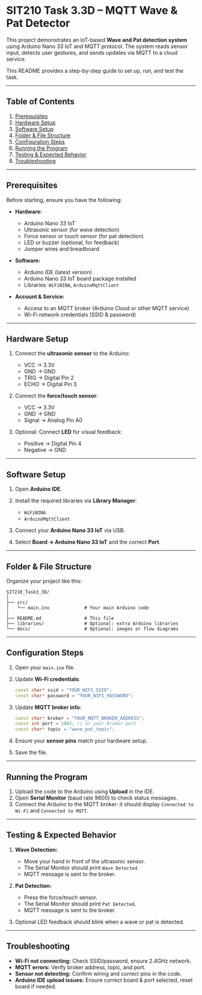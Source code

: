 # SIT210 Task 3.3D – MQTT Wave & Pat Detector

This project demonstrates an IoT-based **Wave and Pat detection system** using Arduino Nano 33 IoT and MQTT protocol. The system reads sensor input, detects user gestures, and sends updates via MQTT to a cloud service.

This README provides a step-by-step guide to set up, run, and test the task.

---

## Table of Contents

1. [Prerequisites](#prerequisites)
2. [Hardware Setup](#hardware-setup)
3. [Software Setup](#software-setup)
4. [Folder & File Structure](#folder--file-structure)
5. [Configuration Steps](#configuration-steps)
6. [Running the Program](#running-the-program)
7. [Testing & Expected Behavior](#testing--expected-behavior)
8. [Troubleshooting](#troubleshooting)

---

## Prerequisites

Before starting, ensure you have the following:

* **Hardware:**

  * Arduino Nano 33 IoT
  * Ultrasonic sensor (for wave detection)
  * Force sensor or touch sensor (for pat detection)
  * LED or buzzer (optional, for feedback)
  * Jumper wires and breadboard

* **Software:**

  * Arduino IDE (latest version)
  * Arduino Nano 33 IoT board package installed
  * Libraries: `WiFiNINA`, `ArduinoMqttClient`

* **Account & Service:**

  * Access to an MQTT broker (Arduino Cloud or other MQTT service)
  * Wi-Fi network credentials (SSID & password)

---

## Hardware Setup

1. Connect the **ultrasonic sensor** to the Arduino:

   * VCC → 3.3V
   * GND → GND
   * TRIG → Digital Pin 2
   * ECHO → Digital Pin 3

2. Connect the **force/touch sensor**:

   * VCC → 3.3V
   * GND → GND
   * Signal → Analog Pin A0

3. Optional: Connect **LED** for visual feedback:

   * Positive → Digital Pin 4
   * Negative → GND

---

## Software Setup

1. Open **Arduino IDE**.
2. Install the required libraries via **Library Manager**:

   * `WiFiNINA`
   * `ArduinoMqttClient`
3. Connect your **Arduino Nano 33 IoT** via USB.
4. Select **Board → Arduino Nano 33 IoT** and the correct **Port**.

---

## Folder & File Structure

Organize your project like this:

```
SIT210_Task3_3D/
│
├── src/
│   └── main.ino             # Your main Arduino code
│
├── README.md                # This file
├── libraries/               # Optional: extra Arduino libraries
└── docs/                    # Optional: images or flow diagrams
```

---

## Configuration Steps

1. Open your `main.ino` file.
2. Update **Wi-Fi credentials**:

   ```cpp
   const char* ssid = "YOUR_WIFI_SSID";
   const char* password = "YOUR_WIFI_PASSWORD";
   ```
3. Update **MQTT broker info**:

   ```cpp
   const char* broker = "YOUR_MQTT_BROKER_ADDRESS";
   const int port = 1883; // or your broker port
   const char* topic = "wave_pat_topic";
   ```
4. Ensure your **sensor pins** match your hardware setup.
5. Save the file.

---

## Running the Program

1. Upload the code to the Arduino using **Upload** in the IDE.
2. Open **Serial Monitor** (baud rate 9600) to check status messages.
3. Connect the Arduino to the MQTT broker: it should display `Connected to Wi-Fi` and `Connected to MQTT`.

---

## Testing & Expected Behavior

1. **Wave Detection:**

   * Move your hand in front of the ultrasonic sensor.
   * The Serial Monitor should print `Wave Detected`.
   * MQTT message is sent to the broker.

2. **Pat Detection:**

   * Press the force/touch sensor.
   * The Serial Monitor should print `Pat Detected`.
   * MQTT message is sent to the broker.

3. Optional LED feedback should blink when a wave or pat is detected.

---

## Troubleshooting

* **Wi-Fi not connecting:** Check SSID/password, ensure 2.4GHz network.
* **MQTT errors:** Verify broker address, topic, and port.
* **Sensor not detecting:** Confirm wiring and correct pins in the code.
* **Arduino IDE upload issues:** Ensure correct board & port selected, reset board if needed.

